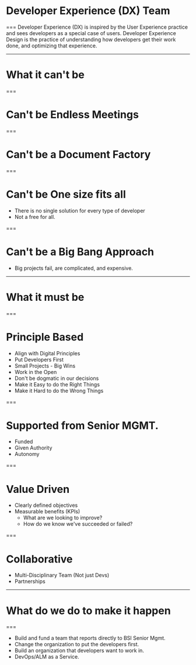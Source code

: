 # Developer Experience (DX) Team
===
Developer Experience (DX) is inspired by the User Experience practice and sees developers as a special case of users. Developer Experience Design is the practice of understanding how developers get their work done, and optimizing that experience.

---

# What it can't be

===

# Can't be Endless Meetings

===

# Can't be a Document Factory

===

# Can't be One size fits all

- There is no single solution for every type of developer
- Not a free for all.

===

# Can't be a Big Bang Approach

- Big projects fail, are complicated, and expensive.

---

# What it must be

===
# Principle Based

- Align with Digital Principles
- Put Developers First
- Small Projects - Big Wins
- Work in the Open
- Don't be dogmatic in our decisions
- Make it Easy to do the Right Things
- Make it Hard to do the Wrong Things

===

# Supported from Senior MGMT.

- Funded
- Given Authority
- Autonomy


===

# Value Driven

- Clearly defined objectives
- Measurable benefits (KPIs)
    - What are we looking to improve?
    - How do we know we've succeeded or failed?

===

# Collaborative
- Multi-Disciplinary Team (Not just Devs)
- Partnerships

---

# What do we do to make it happen

===

- Build and fund a team that reports directly to BSI Senior Mgmt.
- Change the organization to put the developers first.
- Build an organization that developers want to work in.
- DevOps/ALM as a Service.